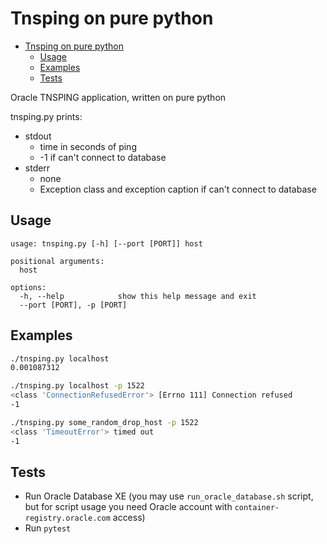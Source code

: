 # Tnsping on pure python

- [Tnsping on pure python](#tnsping-on-pure-python)
  - [Usage](#usage)
  - [Examples](#examples)
  - [Tests](#tests)

Oracle TNSPING application, written on pure python

tnsping.py prints:

- stdout
  - time in seconds of ping
  - -1 if can't connect to database
- stderr
  - none
  - Exception class and exception caption if can't connect to database

## Usage

```text
usage: tnsping.py [-h] [--port [PORT]] host

positional arguments:
  host

options:
  -h, --help            show this help message and exit
  --port [PORT], -p [PORT]
```

## Examples

```bash
./tnsping.py localhost
0.001087312
```

```bash
./tnsping.py localhost -p 1522
<class 'ConnectionRefusedError'> [Errno 111] Connection refused
-1
```

```bash
./tnsping.py some_random_drop_host -p 1522
<class 'TimeoutError'> timed out
-1
```

## Tests

- Run Oracle Database XE (you may use `run_oracle_database.sh` script, but for script usage you need Oracle account with `container-registry.oracle.com` access)
- Run `pytest`
